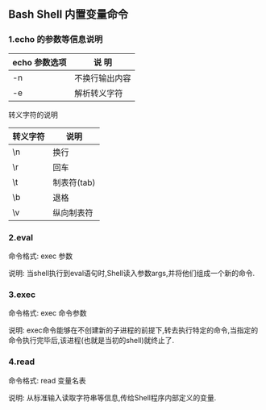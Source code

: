 ## Bash Shell 内置变量命令

### 1.echo 的参数等信息说明

echo 参数选项 |   说 明
---|---
     -n       | 不换行输出内容
     -e       | 解析转义字符

转义字符的说明

转义字符| 说明
---|---
 \n | 换行
 \r | 回车
 \t | 制表符(tab)
 \b | 退格
 \v | 纵向制表符
 
### 2.eval

命令格式: exec 参数

说明: 当shell执行到eval语句时,Shell读入参数args,并将他们组成一个新的命令.

### 3.exec

命令格式: exec 命令参数

说明: exec命令能够在不创建新的子进程的前提下,转去执行特定的命令,当指定的命令执行完毕后,该进程(也就是当初的shell)就终止了.

### 4.read

命令格式: read 变量名表

说明: 从标准输入读取字符串等信息,传给Shell程序内部定义的变量.